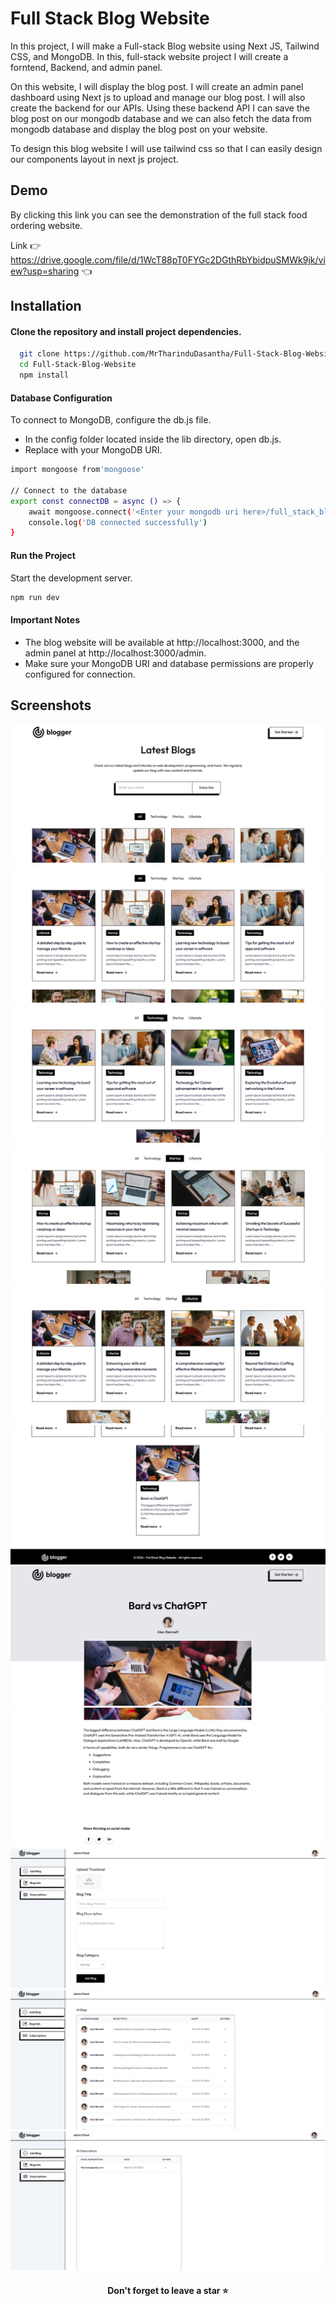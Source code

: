 # Full Stack Blog Website

In this project, I will make a Full-stack Blog website using Next JS, Tailwind CSS, and MongoDB. In this, full-stack website project I will create a forntend, Backend, and admin panel. 

On this website, I will display the blog post. I will create an admin panel dashboard using Next js to upload and manage our blog post. I will also create the backend for our APIs. Using these backend API I can save the blog post on our mongodb database and we can also fetch the data from mongodb database and display the blog post on your website.

To design this blog website I will use tailwind css so that I can easily design our components layout in next js project.
## Demo

By clicking this link you can see the demonstration of the full stack food ordering website.

Link 👉 https://drive.google.com/file/d/1WcT88pT0FYGc2DGthRbYbidpuSMWk9jk/view?usp=sharing 👈


## Installation

#### Clone the repository and install project dependencies.
```bash
  git clone https://github.com/MrTharinduDasantha/Full-Stack-Blog-Website.git
  cd Full-Stack-Blog-Website
  npm install
```
#### Database Configuration
To connect to MongoDB, configure the db.js file.
- In the config folder located inside the lib directory, open db.js.
- Replace <Enter your mongodb uri here> with your MongoDB URI.
```bash
import mongoose from'mongoose'

// Connect to the database
export const connectDB = async () => {
    await mongoose.connect('<Enter your mongodb uri here>/full_stack_blog_website_db')
    console.log('DB connected successfully')
}
```
#### Run the Project
Start the development server.
```bash
npm run dev
```
#### Important Notes
- The blog website will be available at http://localhost:3000, and the admin panel at http://localhost:3000/admin.
- Make sure your MongoDB URI and database permissions are properly configured for connection.


## Screenshots

![image alt](https://github.com/MrTharinduDasantha/Full-Stack-Blog-App/blob/aacd0d0475f91e13be7113a2337f5a06677c0ace/Img%20-%201.png)
![image alt](https://github.com/MrTharinduDasantha/Full-Stack-Blog-App/blob/aacd0d0475f91e13be7113a2337f5a06677c0ace/Img%20-%202.png)
![image alt](https://github.com/MrTharinduDasantha/Full-Stack-Blog-App/blob/aacd0d0475f91e13be7113a2337f5a06677c0ace/Img%20-%203.png)
![image alt](https://github.com/MrTharinduDasantha/Full-Stack-Blog-App/blob/aacd0d0475f91e13be7113a2337f5a06677c0ace/Img%20-%204.png)
![image alt](https://github.com/MrTharinduDasantha/Full-Stack-Blog-App/blob/aacd0d0475f91e13be7113a2337f5a06677c0ace/Img%20-%205.png)
![image alt](https://github.com/MrTharinduDasantha/Full-Stack-Blog-App/blob/aacd0d0475f91e13be7113a2337f5a06677c0ace/Img%20-%206.png)
![image alt](https://github.com/MrTharinduDasantha/Full-Stack-Blog-App/blob/aacd0d0475f91e13be7113a2337f5a06677c0ace/Img%20-%207.png)
![image alt](https://github.com/MrTharinduDasantha/Full-Stack-Blog-App/blob/aacd0d0475f91e13be7113a2337f5a06677c0ace/Img%20-%208.png)
![image alt](https://github.com/MrTharinduDasantha/Full-Stack-Blog-App/blob/aacd0d0475f91e13be7113a2337f5a06677c0ace/Img%20-%209.png)
![image alt](https://github.com/MrTharinduDasantha/Full-Stack-Blog-App/blob/aacd0d0475f91e13be7113a2337f5a06677c0ace/Img%20-%2010.png)
![image alt](https://github.com/MrTharinduDasantha/Full-Stack-Blog-App/blob/aacd0d0475f91e13be7113a2337f5a06677c0ace/Img%20-%2011.png)

<h4 align="center"> Don't forget to leave a star ⭐️ </h4>
